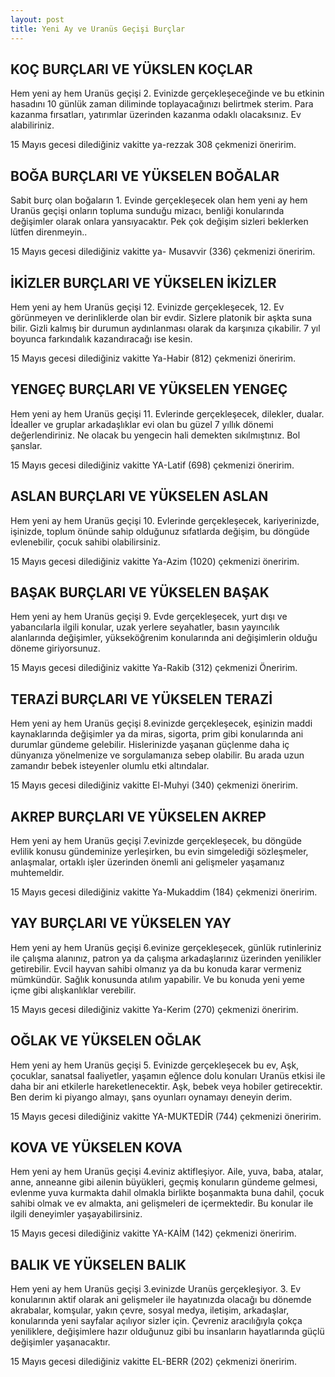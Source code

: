 ```yaml
---
layout: post
title: Yeni Ay ve Uranüs Geçişi Burçlar
---
```


## KOÇ BURÇLARI VE YÜKSLEN KOÇLAR

Hem yeni ay hem Uranüs geçişi 2. Evinizde gerçekleşeceğinde ve bu etkinin hasadını 10 günlük zaman diliminde toplayacağınızı belirtmek sterim. Para kazanma fırsatları, yatırımlar üzerinden kazanma odaklı olacaksınız. Ev alabiliriniz.

15 Mayıs gecesi dilediğiniz vakitte ya-rezzak 308 çekmenizi öneririm.

## BOĞA BURÇLARI VE YÜKSELEN BOĞALAR

Sabit burç olan boğaların 1. Evinde gerçekleşecek olan hem yeni ay hem Uranüs geçişi onların topluma sunduğu mizacı, benliği konularında değişimler olarak onlara yansıyacaktır. Pek çok değişim sizleri beklerken lütfen direnmeyin..

15 Mayıs gecesi dilediğiniz vakitte ya- Musavvir (336) çekmenizi öneririm.

## İKİZLER BURÇLARI VE YÜKSELEN İKİZLER

Hem yeni ay hem Uranüs geçişi 12. Evinizde gerçekleşecek, 12. Ev görünmeyen ve derinliklerde olan bir evdir. Sizlere platonik bir aşkta suna bilir. Gizli kalmış bir durumun aydınlanması olarak da karşınıza çıkabilir. 7 yıl boyunca farkındalık kazandıracağı ise kesin.

15 Mayıs gecesi dilediğiniz vakitte Ya-Habir (812) çekmenizi öneririm.

## YENGEÇ BURÇLARI VE YÜKSELEN YENGEÇ

Hem yeni ay hem Uranüs geçişi 11. Evlerinde gerçekleşecek, dilekler, dualar. İdealler ve gruplar arkadaşlıklar evi olan bu güzel 7 yıllık dönemi değerlendiriniz. Ne olacak bu yengecin hali demekten sıkılmıştınız. Bol şanslar.

15 Mayıs gecesi dilediğiniz vakitte YA-Latif (698) çekmenizi öneririm.

## ASLAN BURÇLARI VE YÜKSELEN ASLAN

Hem yeni ay hem Uranüs geçişi 10. Evlerinde gerçekleşecek, kariyerinizde, işinizde, toplum önünde sahip olduğunuz sıfatlarda değişim, bu döngüde evlenebilir, çocuk sahibi olabilirsiniz.

15 Mayıs gecesi dilediğiniz vakitte Ya-Azim (1020) çekmenizi öneririm.

## BAŞAK BURÇLARI VE YÜKSELEN BAŞAK

Hem yeni ay hem Uranüs geçişi 9. Evde gerçekleşecek, yurt dışı ve yabancılarla ilgili konular, uzak yerlere seyahatler, basın yayıncılık alanlarında değişimler, yükseköğrenim konularında ani değişimlerin olduğu döneme giriyorsunuz.

15 Mayıs gecesi dilediğiniz vakitte Ya-Rakib (312) çekmenizi Öneririm.

## TERAZİ BURÇLARI VE YÜKSELEN TERAZİ

Hem yeni ay hem Uranüs geçişi 8.evinizde gerçekleşecek, eşinizin maddi kaynaklarında değişimler ya da miras, sigorta, prim gibi konularında ani durumlar gündeme gelebilir. Hislerinizde yaşanan güçlenme daha iç dünyanıza yönelmenize ve sorgulamanıza sebep olabilir. Bu arada uzun zamandır bebek isteyenler olumlu etki altındalar. 

15 Mayıs gecesi dilediğiniz vakitte El-Muhyi (340) çekmenizi öneririm.

## AKREP BURÇLARI VE YÜKSELEN AKREP

Hem yeni ay hem Uranüs geçişi 7.evinizde gerçekleşecek, bu döngüde evlilik konusu gündeminize yerleşirken, bu evin simgelediği sözleşmeler, anlaşmalar, ortaklı işler üzerinden önemli ani gelişmeler yaşamanız muhtemeldir. 

15 Mayıs gecesi dilediğiniz vakitte Ya-Mukaddim (184) çekmenizi öneririm.

## YAY BURÇLARI VE YÜKSELEN YAY

Hem yeni ay hem Uranüs geçişi 6.evinize gerçekleşecek, günlük rutinleriniz ile çalışma alanınız, patron ya da çalışma arkadaşlarınız üzerinden yenilikler getirebilir. Evcil hayvan sahibi olmanız ya da bu konuda karar vermeniz mümkündür. Sağlık konusunda atılım yapabilir. Ve bu konuda yeni yeme içme gibi alışkanlıklar verebilir. 

15 Mayıs gecesi dilediğiniz vakitte Ya-Kerim (270) çekmenizi öneririm.

## OĞLAK VE YÜKSELEN OĞLAK
Hem yeni ay hem Uranüs geçişi 5. Evinizde gerçekleşecek bu ev, Aşk, çocuklar, sanatsal faaliyetler, yaşamın eğlence dolu konuları Uranüs etkisi ile daha bir ani etkilerle hareketlenecektir. Aşk, bebek veya hobiler getirecektir. Ben derim ki piyango almayı, şans oyunları oynamayı deneyin derim. 

15 Mayıs gecesi dilediğiniz vakitte YA-MUKTEDİR (744) çekmenizi öneririm.

## KOVA VE YÜKSELEN KOVA
Hem yeni ay hem Uranüs geçişi 4.eviniz aktifleşiyor. Aile, yuva, baba, atalar, anne, anneanne gibi ailenin büyükleri, geçmiş konuların gündeme gelmesi, evlenme yuva kurmakta dahil olmakla birlikte boşanmakta buna dahil, çocuk sahibi olmak ve ev almakta, ani gelişmeleri de içermektedir. Bu konular ile ilgili deneyimler yaşayabilirsiniz. 

15 Mayıs gecesi dilediğiniz vakitte YA-KAİM (142) çekmenizi öneririm.

## BALIK VE YÜKSELEN BALIK

Hem yeni ay hem Uranüs geçişi 3.evinizde Uranüs gerçekleşiyor. 3. Ev konularının aktif olarak ani gelişmeler ile hayatınızda olacağı bu dönemde akrabalar, komşular, yakın çevre, sosyal medya, iletişim, arkadaşlar, konularında yeni sayfalar açılıyor sizler için. Çevreniz aracılığıyla çokça yeniliklere, değişimlere hazır olduğunuz gibi bu insanların hayatlarında güçlü değişimler yaşanacaktır.

15 Mayıs gecesi dilediğiniz vakitte EL-BERR (202) çekmenizi öneririm.
